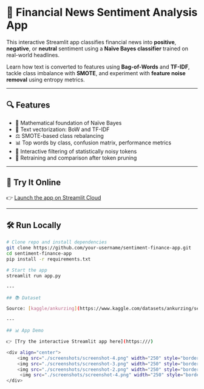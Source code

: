 # 📰 Financial News Sentiment Analysis App

This interactive Streamlit app classifies financial news into **positive**, **negative**, or **neutral** sentiment using a **Naïve Bayes classifier** trained on real-world headlines.

Learn how text is converted to features using **Bag-of-Words** and **TF-IDF**, tackle class imbalance with **SMOTE**, and experiment with **feature noise removal** using entropy metrics.

---

## 🔍 Features

- 📐 Mathematical foundation of Naïve Bayes
- 🔢 Text vectorization: BoW and TF-IDF
- ⚖️ SMOTE-based class rebalancing
- 📊 Top words by class, confusion matrix, performance metrics
- 🧹 Interactive filtering of statistically noisy tokens
- 🔁 Retraining and comparison after token pruning

---

## 🚀 Try It Online

👉 [Launch the app on Streamlit Cloud](https://share.streamlit.io/your-username/sentiment-finance-app/main/app.py)

---

## 🛠️ Run Locally

```bash
# Clone repo and install dependencies
git clone https://github.com/your-username/sentiment-finance-app.git
cd sentiment-finance-app
pip install -r requirements.txt

# Start the app
streamlit run app.py

---

## 📚 Dataset

Source: [kaggle/ankurzing](https://www.kaggle.com/datasets/ankurzing/sentiment-analysis-for-financial-news)

---

## 📊 App Demo

👉 [Try the interactive Streamlit app here](https:///)

<div align="center">
    <img src="./screenshots/screenshot-4.png" width="250" style="border:1px solid #ccc; margin: 10px;" />
    <img src="./screenshots/screenshot-3.png" width="250" style="border:1px solid #ccc; margin: 10px;" />
    <img src="./screenshots/screenshot-2.png" width="250" style="border:1px solid #ccc; margin: 10px;" />
     <img src="./screenshots/screenshot-4.png" width="250" style="border:1px solid #ccc; margin: 10px;" />
</div>
